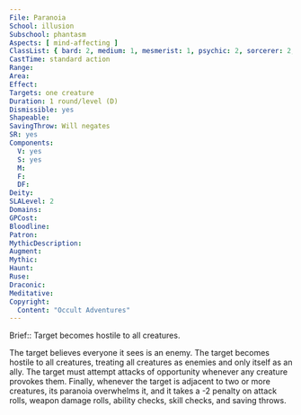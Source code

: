 ```yaml
---
File: Paranoia
School: illusion
Subschool: phantasm
Aspects: [ mind-affecting ]
ClassList: { bard: 2, medium: 1, mesmerist: 1, psychic: 2, sorcerer: 2, wizard: 2, witch: 2 }
CastTime: standard action
Range: 
Area: 
Effect: 
Targets: one creature
Duration: 1 round/level (D)
Dismissible: yes
Shapeable: 
SavingThrow: Will negates
SR: yes
Components:
  V: yes
  S: yes
  M: 
  F: 
  DF: 
Deity: 
SLALevel: 2
Domains: 
GPCost: 
Bloodline: 
Patron: 
MythicDescription: 
Augment: 
Mythic: 
Haunt: 
Ruse: 
Draconic: 
Meditative: 
Copyright:
  Content: "Occult Adventures"
---
```

Brief:: Target becomes hostile to all creatures.

The target believes everyone it sees is an enemy. The target becomes hostile to all creatures, treating all creatures as enemies and only itself as an ally. The target must attempt attacks of opportunity whenever any creature provokes them. Finally, whenever the target is adjacent to two or more creatures, its paranoia overwhelms it, and it takes a -2 penalty on attack rolls, weapon damage rolls, ability checks, skill checks, and saving throws.

